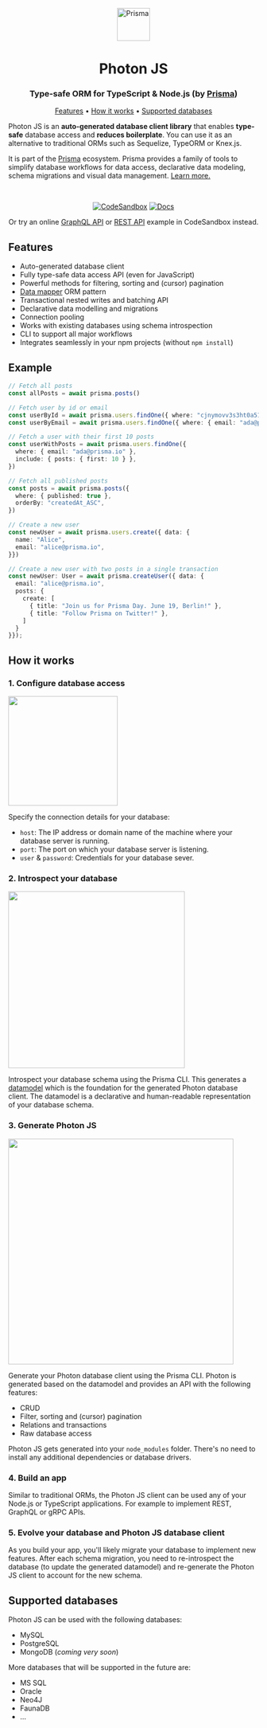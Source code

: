 <p align="center"><a href="https://www.prisma.io"><img src="https://svgur.com/i/CXu.svg" alt="Prisma" height="66px"></a></p>

<p><h1 align="center">Photon JS</h1></p>
<p><h3 align="center">Type-safe ORM for TypeScript & Node.js (by <a href="">Prisma</a>)</h3></p>

<p align="center">
  <a href="#features">Features</a> • <a href="#how-it-works">How it works</a> • <a href="#supported-databases">Supported databases</a> 
</p>

<!--
<p align="center">
  <a href="https://circleci.com/gh/prisma/prisma"><img src="https://circleci.com/gh/prisma/prisma.svg?style=shield" alt="CircleCI"></a>
  <a href="https://slack.prisma.io"><img src="https://slack.prisma.io/badge.svg" alt="Slack"></a>
  <a href="https://spectrum.chat/prisma"><img src="https://withspectrum.github.io/badge/badge.svg" alt="Spectrum"></a>
</p>
-->

Photon JS is an **auto-generated database client library** that enables **type-safe** database access and **reduces boilerplate**. You can use it as an alternative to traditional ORMs such as Sequelize, TypeORM or Knex.js.

It is part of the [Prisma]() ecosystem. Prisma provides a family of tools to simplify database workflows for data access, declarative data modeling, schema migrations and visual data management. [Learn more.]()

<br />

<p align="center">
  <a href="https://codesandbox.io/s/github/prisma-csb/prisma-client-demo-ts"><img src="https://svgur.com/i/CXj.svg" alt="CodeSandbox"></a>
  <a href="https://www.prisma.io/docs/prisma-client/"><img src="https://svgur.com/i/CXT.svg" alt="Docs"></a>
</p>

<p align="center">
  Or try an online <a href="https://codesandbox.io/s/github/prisma-csb/graphql-example-ts">GraphQL API</a> or <a href="https://codesandbox.io/s/github/prisma-csb/rest-example-ts?initialpath=/feed">REST API</a> example in CodeSandbox instead.
</p>


## Features

- Auto-generated database client
- Fully type-safe data access API (even for JavaScript)
- Powerful methods for filtering, sorting and (cursor) pagination
- [Data mapper](https://en.wikipedia.org/wiki/Data_mapper_pattern) ORM pattern
- Transactional nested writes and batching API
- Declarative data modelling and migrations
- Connection pooling
- Works with existing databases using schema introspection
- CLI to support all major workflows
- Integrates seamlessly in your npm projects (without `npm install`)

## Example

```ts
// Fetch all posts
const allPosts = await prisma.posts()

// Fetch user by id or email
const userById = await prisma.users.findOne({ where: "cjnymovv3s3ht0a516fhmria8" })
const userByEmail = await prisma.users.findOne({ where: { email: "ada@prisma.io" }})

// Fetch a user with their first 10 posts
const userWithPosts = await prisma.users.findOne({
  where: { email: "ada@prisma.io" },
  include: { posts: { first: 10 } },
})

// Fetch all published posts
const posts = await prisma.posts({
  where: { published: true },
  orderBy: "createdAt_ASC",
})

// Create a new user
const newUser = await prisma.users.create({ data: {
  name: "Alice",
  email: "alice@prisma.io",
}})

// Create a new user with two posts in a single transaction
const newUser: User = await prisma.createUser({ data: {
  email: "alice@prisma.io",
  posts: {
    create: [
      { title: "Join us for Prisma Day. June 19, Berlin!" },
      { title: "Follow Prisma on Twitter!" },
    ]
  }
}});
```

## How it works

### 1. Configure database access

<img src="https://i.imgur.com/UcN3ENI.png" width="220px">

Specify the connection details for your database:

- `host`: The IP address or domain name of the machine where your database server is running.
- `port`: The port on which your database server is listening.
- `user` & `password`: Credentials for your database sever.


### 2. Introspect your database

<img src="https://i.imgur.com/XkRkwdE.png" width="355px">

Introspect your database schema using the Prisma CLI. This generates a [datamodel]() which is the foundation for the generated Photon database client. The datamodel is a declarative and human-readable representation of your database schema.

### 3. Generate Photon JS

<img src="https://i.imgur.com/rdtKEYL.png" width="453px">

Generate your Photon database client using the Prisma CLI. Photon is generated based on the datamodel and provides an API with the following features:

- CRUD
- Filter, sorting and (cursor) pagination
- Relations and transactions
- Raw database access

Photon JS gets generated into your `node_modules` folder. There's no need to install any additional dependencies or database drivers.

### 4. Build an app

Similar to traditional ORMs, the Photon JS client can be used any of your Node.js or TypeScript applications. For example to implement REST, GraphQL or gRPC APIs.

### 5. Evolve your database and Photon JS database client

As you build your app, you'll likely migrate your database to implement new features. After each schema migration, you need to re-introspect the database (to update the generated datamodel) and re-generate the Photon JS client to account for the new schema.

## Supported databases

Photon JS can be used with the following databases:

- MySQL
- PostgreSQL
- MongoDB (_coming very soon_)

More databases that will be supported in the future are:

- MS SQL
- Oracle
- Neo4J
- FaunaDB
- ...
